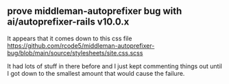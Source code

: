 ## prove middleman-autoprefixer bug with ai/autoprefixer-rails v10.0.x

It appears that it comes down to this css file 
https://github.com/rcode5/middleman-autoprefixer-bug/blob/main/source/stylesheets/site.css.scss

It had lots of stuff in there before and I just kept commenting things out until I got down to the smallest amount that would cause the failure.

